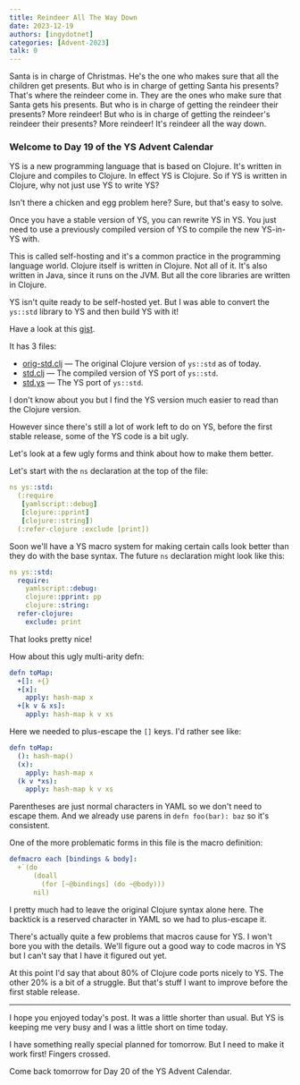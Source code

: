 ```yaml
---
title: Reindeer All The Way Down
date: 2023-12-19
authors: [ingydotnet]
categories: [Advent-2023]
talk: 0
---
```


Santa is in charge of Christmas.
He's the one who makes sure that all the children get presents.
But who is in charge of getting Santa his presents?
That's where the reindeer come in.
They are the ones who make sure that Santa gets his presents.
But who is in charge of getting the reindeer their presents?
More reindeer!
But who is in charge of getting the reindeer's reindeer their presents?
More reindeer!
It's reindeer all the way down.

<!-- more -->


### Welcome to Day 19 of the YS Advent Calendar

YS is a new programming language that is based on Clojure.
It's written in Clojure and compiles to Clojure.
In effect YS is Clojure.
So if YS is written in Clojure, why not just use YS to write YS?

Isn't there a chicken and egg problem here?
Sure, but that's easy to solve.

Once you have a stable version of YS, you can rewrite YS in YS.
You just need to use a previously compiled version of YS to compile the new
YS-in-YS with.

This is called self-hosting and it's a common practice in the programming
language world.
Clojure itself is written in Clojure.
Not all of it.
It's also written in Java, since it runs on the JVM.
But all the core libraries are written in Clojure.

YS isn't quite ready to be self-hosted yet.
But I was able to convert the `ys::std` library to YS and then build YS with
it!

Have a look at this [gist](
https://gist.github.com/ingydotnet/480d7243a797c9323b973cf5c5dea933).

It has 3 files:

* [orig-std.clj](
https://gist.github.com/ingydotnet/480d7243a797c9323b973cf5c5dea933#file-orig-std-clj)
  — The original Clojure version of `ys::std` as of today.
* [std.clj](
https://gist.github.com/ingydotnet/480d7243a797c9323b973cf5c5dea933#file-std-clj)
  — The compiled version of YS port of `ys::std`.
* [std.ys](
https://gist.github.com/ingydotnet/480d7243a797c9323b973cf5c5dea933#file-std-ys)
  — The YS port of `ys::std`.

I don't know about you but I find the YS version much easier to read than the
Clojure version.

However since there's still a lot of work left to do on YS, before the first
stable release, some of the YS code is a bit ugly.

Let's look at a few ugly forms and think about how to make them better.

Let's start with the `ns` declaration at the top of the file:

```yaml
ns ys::std:
  (:require
   [yamlscript::debug]
   [clojure::pprint]
   [clojure::string])
  (:refer-clojure :exclude [print])
```

Soon we'll have a YS macro system for making certain calls look better than
they do with the base syntax.
The future `ns` declaration might look like this:

```yaml
ns ys::std:
  require:
    yamlscript::debug:
    clojure::pprint: pp
    clojure::string:
  refer-clojure:
    exclude: print
```

That looks pretty nice!

How about this ugly multi-arity defn:

```yaml
defn toMap:
  +[]: +{}
  +[x]:
    apply: hash-map x
  +[k v & xs]:
    apply: hash-map k v xs
```

Here we needed to plus-escape the `[]` keys.
I'd rather see like:

```yaml
defn toMap:
  (): hash-map()
  (x):
    apply: hash-map x
  (k v *xs):
    apply: hash-map k v xs
```

Parentheses are just normal characters in YAML so we don't need to escape them.
And we already use parens in `defn foo(bar): baz` so it's consistent.

One of the more problematic forms in this file is the macro definition:

```yaml
defmacro each [bindings & body]:
  +`(do
      (doall
        (for [~@bindings] (do ~@body)))
      nil)
```

I pretty much had to leave the original Clojure syntax alone here.
The backtick is a reserved character in YAML so we had to plus-escape it.

There's actually quite a few problems that macros cause for YS.
I won't bore you with the details.
We'll figure out a good way to code macros in YS but I can't say that I have it
figured out yet.

At this point I'd say that about 80% of Clojure code ports nicely to YS.
The other 20% is a bit of a struggle.
But that's stuff I want to improve before the first stable release.

----

I hope you enjoyed today's post.
It was a little shorter than usual.
But YS is keeping me very busy and I was a little short on time today.

I have something really special planned for tomorrow.
But I need to make it work first!
Fingers crossed.

Come back tomorrow for Day 20 of the YS Advent Calendar.
